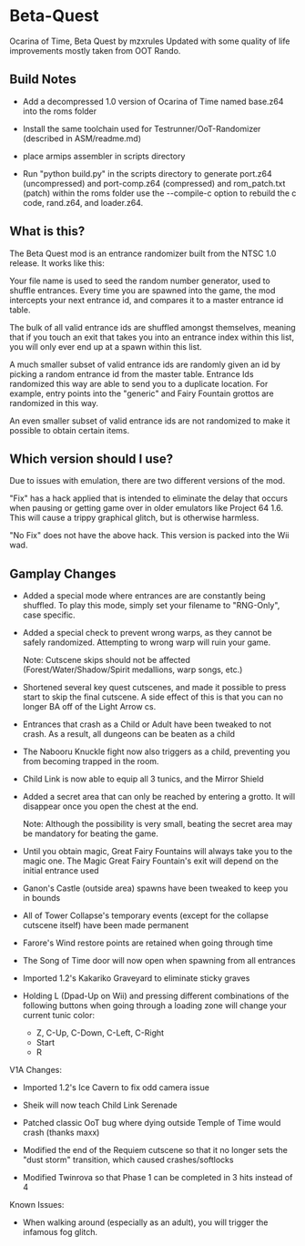 # Beta-Quest
Ocarina of Time, Beta Quest by mzxrules
Updated with some quality of life improvements mostly taken from OOT Rando.

## Build Notes

* Add a decompressed 1.0 version of Ocarina of Time named base.z64 into the roms folder

* Install the same toolchain used for Testrunner/OoT-Randomizer (described in ASM/readme.md)

* place armips assembler in scripts directory

* Run "python build.py" in the scripts directory to generate port.z64 (uncompressed) and port-comp.z64 (compressed) and rom_patch.txt (patch) within the roms folder
	use the --compile-c option to rebuild the c code, rand.z64, and loader.z64.

## What is this?

The Beta Quest mod is an entrance randomizer built from the NTSC 1.0 release.
It works like this:
	
Your file name is used to seed the random number generator, used to shuffle entrances. Every time you are spawned into the game, the mod intercepts your next entrance id, and compares it to a master entrance id table.
	
The bulk of all valid entrance ids are shuffled amongst themselves, meaning that if you touch an exit that takes you into an entrance index within this list, you will only ever end up at a spawn within this list.
	
A much smaller subset of valid entrance ids are randomly given an id by picking a random entrance id from the master table. Entrance Ids randomized this way are able to send you to a duplicate location. For example, entry points into the "generic" and Fairy Fountain grottos are randomized in this way.
	
An even smaller subset of valid entrance ids are not randomized to make it possible to obtain certain items.
	
## Which version should I use?
Due to issues with emulation, there are two different versions of the mod.
	
"Fix" has a hack applied that is intended to eliminate the delay that occurs when pausing or getting game over in older emulators like Project 64 1.6. This will cause a trippy graphical glitch, but is otherwise harmless.
	
"No Fix" does not have the above hack. This version is packed into the Wii wad.

## Gamplay Changes

 * Added a special mode where entrances are are constantly being shuffled. To play this mode, simply set your filename to "RNG-Only", case specific.
	
 * Added a special check to prevent wrong warps, as they cannot be safely randomized. Attempting to wrong warp will ruin your game. 
	
	Note: Cutscene skips should not be affected (Forest/Water/Shadow/Spirit medallions, warp songs, etc.)
	
 * Shortened several key quest cutscenes, and made it possible to press start to skip
    the final cutscene. A side effect of this is that you can no longer BA off of the
    Light Arrow cs.
	
 * Entrances that crash as a Child or Adult have been tweaked to not crash. As a result,
	all dungeons can be beaten as a child
	
 * The Nabooru Knuckle fight now also triggers as a child, preventing you from becoming
	trapped in the room.
	
 * Child Link is now able to equip all 3 tunics, and the Mirror Shield
	
 * Added a secret area that can only be reached by entering a grotto. It will disappear once you open the chest at the end. 
	
	Note: Although the possibility is very small, beating the secret area may be mandatory for beating the game.
	
 * Until you obtain magic, Great Fairy Fountains will always take you to the magic one. The Magic Great Fairy Fountain's exit will depend on the initial entrance used
	
 * Ganon's Castle (outside area) spawns have been tweaked to keep you in bounds
 
 * All of Tower Collapse's temporary events (except for the collapse cutscene itself) have been made permanent
	
 * Farore's Wind restore points are retained when going through time 
 
 * The Song of Time door will now open when spawning from all entrances
 
 * Imported 1.2's Kakariko Graveyard to eliminate sticky graves
 
 * Holding L (Dpad-Up on Wii) and pressing different combinations of the following buttons when going through a loading zone will change your current tunic color:
	
	 * Z, C-Up, C-Down, C-Left, C-Right
	 * Start
	 * R

V1A Changes: 

* Imported 1.2's Ice Cavern to fix odd camera issue

* Sheik will now teach Child Link Serenade

* Patched classic OoT bug where dying outside Temple of Time would crash (thanks maxx)

* Modified the end of the Requiem cutscene so that it no longer sets the "dust storm" transition, which caused crashes/softlocks
	
* Modified Twinrova so that Phase 1 can be completed in 3 hits instead of 4
 
 
Known Issues:

 * When walking around (especially as an adult), you will trigger the infamous fog glitch.
 
